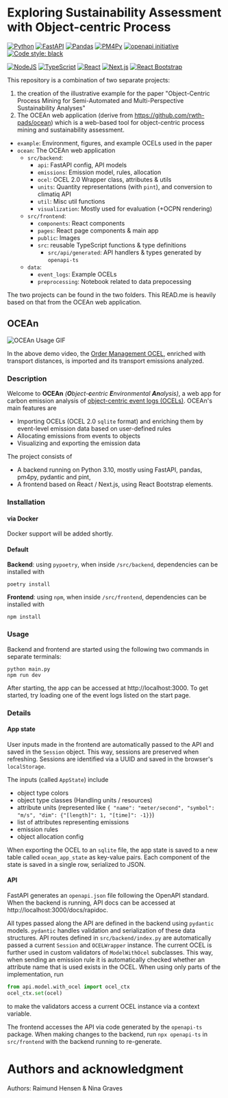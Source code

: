 # Exploring Sustainability Assessment with Object-centric Process 
[![Python](https://img.shields.io/badge/python%203.10-3670A0?logo=python&logoColor=ffdd54)](https://www.python.org/downloads/release/python-3100/)
[![FastAPI](https://img.shields.io/badge/FastAPI-005571?logo=fastapi)](https://fastapi.tiangolo.com/)
[![Pandas](https://img.shields.io/badge/pandas-%23150458.svg?logo=pandas&logoColor=white)]()
[![PM4Py](https://img.shields.io/badge/PM4Py-white.svg)](https://processintelligence.solutions/pm4py)
[![openapi initiative](https://img.shields.io/badge/openapiinitiative-%23000000.svg?logo=openapiinitiative&logoColor=white)](https://www.openapis.org/)
[![Code style: black](https://img.shields.io/badge/code%20style-black-000000.svg)](https://github.com/psf/black)

[![NodeJS](https://img.shields.io/badge/node.js-6DA55F?logo=node.js&logoColor=white)](https://nodejs.org/en)
[![TypeScript](https://img.shields.io/badge/TypeScript-%23007ACC.svg?logo=typescript&logoColor=white)](https://www.typescriptlang.org/)
[![React](https://img.shields.io/badge/React-%2320232a.svg?logo=react&logoColor=%2361DAFB)](https://react.dev/)
[![Next.js](https://img.shields.io/badge/Next.js-black?logo=next.js&logoColor=white)](https://nextjs.org/)
[![React Bootstrap](https://img.shields.io/badge/React%20Bootstrap-712cf9)](https://react-bootstrap.netlify.app/)

This repository is a combination of two separate projects: 
1. the creation of the illustrative example for the paper "Object-Centric Process Mining for Semi-Automated
and Multi-Perspective Sustainability Analyses"
2. The OCEAn web application (derive from https://github.com/rwth-pads/ocean) which is a web-based tool for object-centric process mining and sustainability assessment.

- `example`: Environment, figures, and example OCELs used in the paper
- `ocean`: The OCEAn web application
  - `src/backend`:
    - `api`: FastAPI config, API models
    - `emissions`: Emission model, rules, allocation
    - `ocel`: OCEL 2.0 Wrapper class, attributes & utils
    - `units`: Quantity representations (with `pint`), and conversion to climatiq API
    - `util`: Misc util functions
    - `visualization`: Mostly used for evaluation (+OCPN rendering)
  - `src/frontend`:
    - `components`: React components
    - `pages`: React page components & main app
    - `public`: Images
    - `src`: reusable TypeScript functions & type definitions
      - `src/api/generated`: API handlers & types generated by `openapi-ts`
  - `data`:
    - `event_logs`: Example OCELs
    - `preprocessing`: Notebook related to data prepocessing

The two projects can be found in the two folders.
This READ.me is heavily based on that from the OCEAn web application.

## OCEAn
![OCEAn Usage GIF](demo-gif.gif)

In the above demo video, the [Order Management OCEL](https://zenodo.org/records/8337464), enriched with transport distances, is imported and its transport emissions analyzed.

### Description
Welcome to **OCEAn** *(**O**bject-**c**entric **E**nvironmental **An**alysis)*, a web app for carbon emission analysis of [object-centric event logs \(OCELs\)](https://ocel-standard.org/). OCEAn's main features are
- Importing OCELs (OCEL 2.0 `sqlite` format) and enriching them by event-level emission data based on user-defined rules
- Allocating emissions from events to objects
- Visualizing and exporting the emission data

The project consists of
- A backend running on Python 3.10, mostly using FastAPI, pandas, pm4py, pydantic and pint,
- A frontend based on React / Next.js, using React Bootstrap elements.

### Installation

#### via Docker

Docker support will be added shortly.

#### Default
**Backend**: using `pypoetry`, when inside `/src/backend`, dependencies can be installed with
```console
poetry install
```

**Frontend**: using `npm`, when inside `/src/frontend`, dependencies can be installed with
```console
npm install
```

### Usage

Backend and frontend are started using the following two commands in separate terminals:

```console
python main.py
npm run dev
```

After starting, the app can be accessed at http://localhost:3000.
To get started, try loading one of the event logs listed on the start page.

### Details

#### App state

User inputs made in the frontend are automatically passed to the API and saved in the `Session` object.
This way, sessions are preserved when refreshing.
Sessions are identified via a UUID and saved in the browser's `localStorage`.

The inputs (called `AppState`) include
- object type colors
- object type classes (Handling units / resources)
- attribute units (represented like `{ "name": "meter/second", "symbol": "m/s", "dim": {"[length]": 1, "[time]": -1}}`)
- list of attributes representing emissions
- emission rules
- object allocation config

When exporting the OCEL to an `sqlite` file,
the app state is saved to a new table called `ocean_app_state` as key-value pairs.
Each component of the state is saved in a single row, serialized to JSON.

#### API

FastAPI generates an `openapi.json` file following the OpenAPI standard.
When the backend is running, API docs can be accessed at http://localhost:3000/docs/rapidoc.

All types passed along the API are defined in the backend using `pydantic` models.
`pydantic` handles validation and serialization of these data structures.
API routes defined in `src/backend/index.py` are automatically passed a current `Session` and `OCELWrapper` instance.
The current OCEL is further used in custom validators of `ModelWithOcel` subclasses.
This way, when sending an emission rule it is automatically checked whether an attribute name that is used exists in the OCEL.
When using only parts of the implementation, run
```python
from api.model.with_ocel import ocel_ctx
ocel_ctx.set(ocel)
```
to make the validators access a current OCEL instance via a context variable.

The frontend accesses the API via code generated by the `openapi-ts` package.
When making changes to the backend, run `npx openapi-ts` in `src/frontend` with the backend running to re-generate.

# Authors and acknowledgment
Authors: Raimund Hensen & Nina Graves

